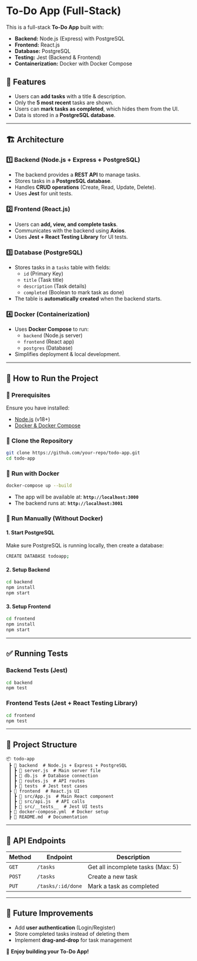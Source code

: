 # To-Do App (Full-Stack)

This is a full-stack **To-Do App** built with:
- **Backend:** Node.js (Express) with PostgreSQL
- **Frontend:** React.js
- **Database:** PostgreSQL
- **Testing:** Jest (Backend & Frontend)
- **Containerization:** Docker with Docker Compose

## 📌 Features
- Users can **add tasks** with a title & description.
- Only the **5 most recent** tasks are shown.
- Users can **mark tasks as completed**, which hides them from the UI.
- Data is stored in a **PostgreSQL database**.

---

## 🏗️ Architecture
### **1️⃣ Backend (Node.js + Express + PostgreSQL)**
- The backend provides a **REST API** to manage tasks.
- Stores tasks in a **PostgreSQL database**.
- Handles **CRUD operations** (Create, Read, Update, Delete).
- Uses **Jest** for unit tests.

### **2️⃣ Frontend (React.js)**
- Users can **add, view, and complete tasks**.
- Communicates with the backend using **Axios**.
- Uses **Jest + React Testing Library** for UI tests.

### **3️⃣ Database (PostgreSQL)**
- Stores tasks in a `tasks` table with fields:
  - `id` (Primary Key)
  - `title` (Task title)
  - `description` (Task details)
  - `completed` (Boolean to mark task as done)
- The table is **automatically created** when the backend starts.

### **4️⃣ Docker (Containerization)**
- Uses **Docker Compose** to run:
  - `backend` (Node.js server)
  - `frontend` (React app)
  - `postgres` (Database)
- Simplifies deployment & local development.

---

## 🚀 How to Run the Project
### **🔹 Prerequisites**
Ensure you have installed:
- [Node.js](https://nodejs.org/) (v18+)
- [Docker & Docker Compose](https://www.docker.com/)

### **🔹 Clone the Repository**
```bash
git clone https://github.com/your-repo/todo-app.git
cd todo-app
```

### **🔹 Run with Docker**
```bash
docker-compose up --build
```
- The app will be available at: **`http://localhost:3000`**
- The backend runs at: **`http://localhost:3001`**

### **🔹 Run Manually (Without Docker)**
#### **1. Start PostgreSQL**
Make sure PostgreSQL is running locally, then create a database:
```bash
CREATE DATABASE todoapp;
```

#### **2. Setup Backend**
```bash
cd backend
npm install
npm start
```

#### **3. Setup Frontend**
```bash
cd frontend
npm install
npm start
```

---

## ✅ Running Tests
### **Backend Tests (Jest)**
```bash
cd backend
npm test
```

### **Frontend Tests (Jest + React Testing Library)**
```bash
cd frontend
npm test
```

---

## 📂 Project Structure
```
📦 todo-app
 ┣ 📂 backend  # Node.js + Express + PostgreSQL
 ┃ ┣ 📜 server.js  # Main server file
 ┃ ┣ 📜 db.js  # Database connection
 ┃ ┣ 📜 routes.js  # API routes
 ┃ ┣ 📂 tests  # Jest test cases
 ┣ 📂 frontend  # React.js UI
 ┃ ┣ 📜 src/App.js  # Main React component
 ┃ ┣ 📜 src/api.js  # API calls
 ┃ ┣ 📂 src/__tests__  # Jest UI tests
 ┣ 📜 docker-compose.yml  # Docker setup
 ┣ 📜 README.md  # Documentation
```

---

## 📌 API Endpoints
| Method | Endpoint | Description |
|--------|---------|-------------|
| `GET` | `/tasks` | Get all incomplete tasks (Max: 5) |
| `POST` | `/tasks` | Create a new task |
| `PUT` | `/tasks/:id/done` | Mark a task as completed |

---

## 🎯 Future Improvements
- Add **user authentication** (Login/Register)
- Store completed tasks instead of deleting them
- Implement **drag-and-drop** for task management

🚀 **Enjoy building your To-Do App!**

